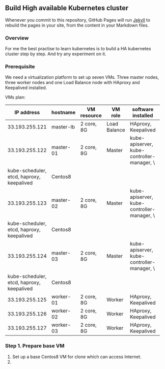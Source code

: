 ## Build High available Kubernetes cluster

Whenever you commit to this repository, GitHub Pages will run [Jekyll](https://jekyllrb.com/) to rebuild the pages in your site, from the content in your Markdown files.

### Overview

For me the best practise to learn kubernetes is to build a HA kubernetes cluster step by step. And try any experiment on it.

### Prerequisite

We need a virtualization platform to set up seven VMs. Three master nodes, three worker nodes and one Load Balance node with
HAproxy and Keepalived installed.

VMs plan:

| IP address | hostname | VM resource | VM role | software installed | OS installed |
| ---- | ---- | ---- | ---- | ---- | ---- |
| 33.193.255.121 | master-lb | 2 core, 8G | Load Balance | HAproxy, Keepalived | Centos8 |
| 33.193.255.122 | master-01 | 2 core, 8G | Master | kube-apiserver, kube-controller-manager, \
                                                     kube-scheduler, etcd, haproxy, keepalived | Centos8 |
| 33.193.255.123 | master-02 | 2 core, 8G | Master | kube-apiserver, kube-controller-manager, \
                                                     kube-scheduler, etcd, haproxy, keepalived | Centos8 |
| 33.193.255.124 | master-03 | 2 core, 8G | Master | kube-apiserver, kube-controller-manager, \
                                                     kube-scheduler, etcd, haproxy, keepalived | Centos8 |
| 33.193.255.125 | worker-01 | 2 core, 8G | Worker | HAproxy, Keepalived | Centos8 |
| 33.193.255.126 | worker-02 | 2 core, 8G | Worker | HAproxy, Keepalived | Centos8 |
| 33.193.255.127 | worker-03 | 2 core, 8G | Worker | HAproxy, Keepalived | Centos8 |


### Step 1. Prepare base VM

1. Set up a base Centos8 VM for clone which can access Internet.
2. 
